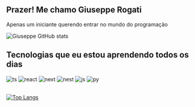 ## Prazer! Me chamo Giuseppe Rogati

Apenas um iniciante querendo entrar no mundo do programação

![Giuseppe GitHub stats](https://github-readme-stats.vercel.app/api?username=zapdesign&show_icons=true&theme=dracula&count_private=true)

## Tecnologias que eu estou aprendendo todos os dias

<div style="display: inline_block">
  <img align="center" alt="ts" src="https://img.shields.io/badge/TYPESCRIPT-E34F26?style=for-the-badge&logo=html5&logoColor=white" />
  <img align="center" alt="react" src="https://img.shields.io/badge/REACT-E34F26?style=for-the-badge&logo=html5&logoColor=white" />
  <img align="center" alt="next" src="https://img.shields.io/badge/next-E34F26?style=for-the-badge&logo=html5&logoColor=white" />
  <img align="center" alt="nest" src="https://img.shields.io/badge/nest-E34F26?style=for-the-badge&logo=html5&logoColor=white" />
  <img align="center" alt="js" src="https://img.shields.io/badge/JavaScript-F7DF1E?style=for-the-badge&logo=javascript&logoColor=black" />
  <img align="center" alt="py" src="https://img.shields.io/badge/python-3670A0?style=for-the-badge&logo=python&logoColor=ffdd54" />
</div><br/>

[![Top Langs](https://github-readme-stats.vercel.app/api/top-langs/?username=zapdesign&layout=donut-vertical)](https://github.com/anuraghazra/github-readme-stats)

